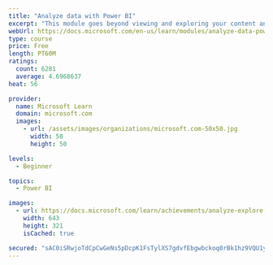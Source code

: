 ```yaml
---
title: "Analyze data with Power BI"
excerpt: "This module goes beyond viewing and exploring your content and explains how to interact with it by working with reports and dashboards to uncover and share new business insights."
webUrl: https://docs.microsoft.com/en-us/learn/modules/analyze-data-power-bi/
type: course
price: Free
length: PT60M
ratings:
  count: 6281
  average: 4.6968637
heat: 56

provider:
  name: Microsoft Learn
  domain: microsoft.com
  images:
    - url: /assets/images/organizations/microsoft.com-50x50.jpg
      width: 50
      height: 50

levels:
  - Beginner

topics:
  - Power BI

images:
  - url: https://docs.microsoft.com/learn/achievements/analyze-explore-data-power-bi-social.png
    width: 643
    height: 321
    isCached: true

secured: "sAC0iSRwjoTdCpCwGeNs5pDcpK1FsTylXS7gdvfEbgwbckoq0rBk1hz9VQU1ym0WoQOtwr4p7bCavVx3DHKtlao2hAZiV+XtAbDTh1diFg+e1R2820qIdsV3DWKafF1bfWE+IUj1zRgR3BorMDAT8ASSQwOWFpjWiFvE+PB/p/u3s5EKB/pwmjkNnjxIo7DDLVyv8R8n+vWK9QoC0ae82bdBxE9cKbj1u/SsbmeZQd7sDGtVDfJXI84L3T1PMGmbrmvhQVTx91ir0Jozr7Z+EXYmd6aQThF3SRjKCMRaByafGINIOwkEaEo4v+915xhm6MnSDMmQzIbxp7DqYtwUvYBZpZdI/6gY+sZjNISG++5kdsItqm/RHmvlq1FAZ2AEQgaQuUntDg066JQO0vHPQaSdQlpkCe4dO++LsCHR/hU=;5iBmOiKStv9/VEloQvG0lQ=="
---
```


